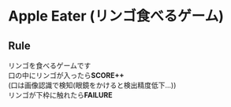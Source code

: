 # Apple Eater (リンゴ食べるゲーム)
## Rule
リンゴを食べるゲームです  
口の中にリンゴが入ったら**SCORE++**  
(口は画像認識で検知(眼鏡をかけると検出精度低下...))  
リンゴが下枠に触れたら**FAILURE**  